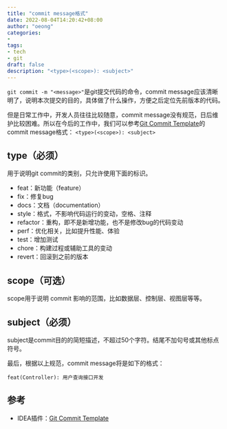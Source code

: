 ```yaml
---
title: "commit message格式"
date: 2022-08-04T14:20:42+08:00
author: "oeong"
categories: 
- 
tags: 
- tech
- git
draft: false
description: "<type>(<scope>): <subject>"
---
```


`git commit -m "<message>"`是git提交代码的命令，commit message应该清晰明了，说明本次提交的目的，具体做了什么操作，方便之后定位先前版本的代码。

<!--more-->

但是日常工作中，开发人员往往比较随意，commit message没有规范，日后维护比较困难。所以在今后的工作中，我们可以参考[Git Commit Template](https://plugins.jetbrains.com/plugin/9861-git-commit-template)的commit message格式：
`<type>(<scope>): <subject>`

## type（必须）
用于说明git commit的类别，只允许使用下面的标识。

- feat：新功能（feature）
- fix：修复bug
- docs：文档（documentation）
- style：格式，不影响代码运行的变动，空格、注释
- refactor：重构，即不是新增功能，也不是修改bug的代码变动
- perf：优化相关，比如提升性能、体验
- test：增加测试
- chore：构建过程或辅助工具的变动
- revert：回滚到之前的版本

## scope（可选）

scope用于说明 commit 影响的范围，比如数据层、控制层、视图层等等。

## subject（必须）

subject是commit目的的简短描述，不超过50个字符。结尾不加句号或其他标点符号。

最后，根据以上规范，commit message将是如下的格式：
```
feat(Controller): 用户查询接口开发
```

## 参考

- IDEA插件：[Git Commit Template](https://plugins.jetbrains.com/plugin/9861-git-commit-template)